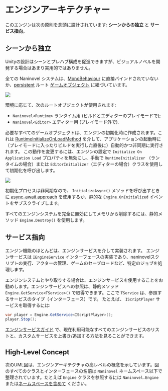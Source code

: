 ﻿# エンジンアーキテクチャー

このエンジンは次の原則を念頭に設計されています: **シーンからの独立** と **サービス指向**。

## シーンから独立

Unityの設計はシーンとプレハブ構成を促進できますが、ビジュアルノベルを開発する場合はあまり実用的ではありません。

全ての Naninovel システムは、[MonoBehaviour]( https://docs.unity3d.com/ScriptReference/MonoBehaviour.html) に直接バインドされていないか、[persistent]( https://docs.unity3d.com/ScriptReference/Object.DontDestroyOnLoad.html) ルート [ゲームオブジェクト]( https://docs.unity3d.com/ScriptReference/GameObject.html) に紐づいています。

![](https://i.gyazo.com/9805e2ce450bc486a007cdc001f8ae13.png)

環境に応じて、次のルートオブジェクトが使用されます:
- `Naninovel<Runtime>` ランタイム用 (ビルドとエディターのプレイモードで);
- `Naninovel<Editor>` エディター用 (プレイモード外で).

必要なすべてのゲームオブジェクトは、エンジンの初期化時に作成されます。これは [RuntimeInitializeOnLoadMethod]( https://docs.unity3d.com/ScriptReference/RuntimeInitializeOnLoadMethodAttribute.html) を介して、アプリケーションの起動時に（プレイモードに入ったりビルドを実行した直後に）自動的かつ非同期に実行されます。
この動作を変更するには、エンジンの設定で `Initialize On Application Load` プロパティを無効にし、手動で `RuntimeInitializer` （ランタイムの場合）または `EditorInitializer`（エディターの場合）クラスを使用して初期化を呼び出します。

![](https://i.gyazo.com/f58a8af9f2f6d71286061e55fc228896.png)

初期化プロセスは非同期なので、 `InitializeAsync()` メソッドを呼び出すときに [async-await approach](https://docs.microsoft.com/en-us/dotnet/csharp/programming-guide/concepts/async/) を使用するか、静的な `Engine.OnInitialized` イベントをサブスクライブします。

すべてのエンジンシステムを完全に無効にしてメモリから削除するには、静的メソッド `Engine.Destroy()` を使用します。

## サービス指向

エンジン機能のほとんどは、エンジンサービスを介して実装されます。 エンジンサービスは `IEngineService` インターフェースの実装であり、naninovelスクリプトの実行、アクターの管理、ゲームのセーブロードなど、特定のジョブを処理します。

エンジンシステムとやり取りする場合は、エンジンサービスを使用することをお勧めします。エンジンサービスへの参照は、静的メソッド `Engine.GetService<TService>()` で取得できます。ここで `TService` は、参照するサービスのタイプ（インターフェース）です。 たとえば、 `IScriptPlayer` サービスを取得するには:

```csharp
var player = Engine.GetService<IScriptPlayer>();
player.Stop();
```
[エンジンサービスガイド](/ja/guide/engine-services.md) で、現在利用可能なすべてのエンジンサービスのリストと、カスタムサービスを上書き/追加する方法を見ることができます。

## High-Level Concept

次のUML図は、エンジンアーキテクチャの高レベルの概念を示しています。図のすべてのクラスとインターフェースの名前は `Naninovel` ネームスペース以下で整理されています。たとえば `Engine` クラスを参照するには `Naninovel.Engine` または[ネームスペースを含めて](https://docs.microsoft.com/en-us/dotnet/csharp/programming-guide/namespaces/using-namespaces) ください。

<object style="width:100%; max-width:699px" data="/assets/img/engine-design.svg" type="image/svg+xml"></object>
